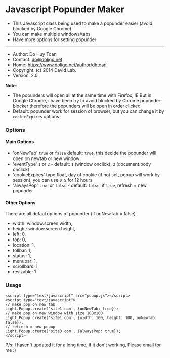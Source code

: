 # Javascript Popunder Maker
* This Javascript class being used to make a popunder easier (avoid blocked by Google Chrome)
* You can make multiple windows/tabs
* Have more options for setting popunder

***

* Author: Do Huy Toan
* Contact: do@doligo.net
* Home: https://www.doligo.net/author/dhtoan
* Copyright: (c) 2014 David Lab.
* Version: 2.0

**Note**: 
* The popunders will open all at the same time with Firefox, IE
But in Google Chrome, i have been try to avoid blocked by Chrome popunder-blocker therefore the popunders will be open in order clicked
* Default: popunder work for session of browser, but you can change it by `cookieExpires` options

### Options
#### Main Options
* 'onNewTab' `true` or `false` default: `true`, this decide the popunder will open on newtab or new window
* 'eventType' `1` or `2` - default: `1` (window onclick), `2` (document.body onclick)
* 'cookieExpires' type float, day of cookie (if not set, popup will work by session), you can use `0.5` for 12 hours
* 'alwaysPop' `true` or `false` - default: `false`, if `true`, refresh = new popunder

#### Other Options
There are all defaul options of popunder (if onNewTab = false)

* width:        window.screen.width,
* height:	window.screen.height,
* left:		0,
* top:		0,
* location:	1,
* tollbar:	1,
* status:	1,
* menubar:	1,
* scrollbars:	1,
* resizable:	1

### Usage

    <script type="text/javascript" src="popup.js"></script>
    <script type="text/javascript">
    // make pop on new tab
    Light.Popup.create('site1.com', {onNewTab: true});
    // make pop on new window with size 100x100
    Light.Popup.create('site1.com', {width: 100, height: 100, onNewTab: false});
    // refresh = new popup
    Light.Popup.create('site3.com', {alwaysPop: true});
    </script>

P/s: I haven't updated it for a long time, if it don't working, Please email for me :)
